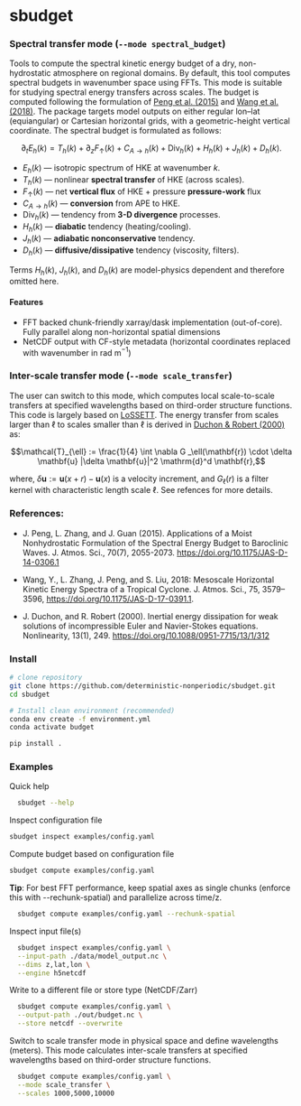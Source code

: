 # sbudget

### Spectral transfer mode (```--mode spectral_budget```)

Tools to compute the spectral kinetic energy budget of a dry, non-hydrostatic atmosphere on
regional domains. By default, this tool computes spectral budgets in wavenumber space using FFTs.
This mode is suitable for studying spectral energy transfers across scales. The budget is
computed following the formulation of [Peng et al. (2015)](https://doi.org/10.1175/JAS-D-14-0306.1)
and [Wang et al.(2018)](https://doi.org/10.1175/JAS-D-17-0391.1). The package targets model
outputs on either regular lon–lat (equiangular) or Cartesian horizontal grids, with a
geometric-height vertical coordinate. The spectral budget is formulated as follows:

$$\partial_t E_h(k)=T_h(k)+\partial_z F_{\uparrow}(k)+C_{A\to h}(k)+\mathrm{Div}_h(k)+H_h(k)+J_h(k)
+D_h(k).$$

* $E_h(k)$ — isotropic spectrum of HKE at wavenumber $k$.
* $T_h(k)$ — nonlinear **spectral transfer** of HKE (across scales).
* $F_{\uparrow}(k)$ — net **vertical flux** of HKE + pressure **pressure-work** flux
* $C_{A\to h}(k)$ — **conversion** from APE to HKE.
* $\mathrm{Div}_h(k)$ — tendency from **3-D divergence** processes.
* $H_h(k)$ — **diabatic** tendency (heating/cooling).
* $J_h(k)$ — **adiabatic nonconservative** tendency.
* $D_h(k)$ — **diffusive/dissipative** tendency (viscosity, filters).

Terms $H_h(k)$, $J_h(k)$, and $D_h(k)$ are model-physics dependent and therefore omitted here.

#### Features

- FFT backed chunk-friendly xarray/dask implementation (out-of-core). Fully parallel along 
  non-horizontal spatial dimensions
- NetCDF output with CF-style metadata (horizontal coordinates replaced with wavenumber in rad 
  m$^{-1}$)

### Inter-scale transfer mode (```--mode scale_transfer```)

The user can switch to this mode, which computes local scale-to-scale transfers at specified
wavelengths based on third-order structure functions. This code is largely based on
[LoSSETT](https://github.com/ElliotMG/LoSSETT). The energy transfer from scales larger than
$\ell$ to scales smaller than $\ell$ is derived in
[Duchon & Robert (2000)](https://iopscience.iop.org/article/10.1088/0951-7715/13/1/312) as:

$$\mathcal{T}_{\ell} := \frac{1}{4} \int \nabla G _\ell(\mathbf{r}) \cdot \delta \mathbf{u}
|\delta \mathbf{u}|^2 \mathrm{d}^d \mathbf{r},$$

where, $\delta\mathbf{u}:=\mathbf{u}(x + r)-\mathbf{u}(x)$ is a velocity increment,
and $G_{\ell}(r)$
is a filter kernel with characteristic length scale $\ell$. See refences for more details.

### References:

- J. Peng, L. Zhang, and J. Guan (2015). Applications of a Moist Nonhydrostatic Formulation of the
  Spectral Energy Budget to Baroclinic Waves. J. Atmos. Sci., 70(7), 2055-2073.
  https://doi.org/10.1175/JAS-D-14-0306.1
- Wang, Y., L. Zhang, J. Peng, and S. Liu, 2018: Mesoscale Horizontal Kinetic Energy Spectra of a
  Tropical Cyclone.
  J. Atmos. Sci., 75, 3579–3596, https://doi.org/10.1175/JAS-D-17-0391.1.

- J. Duchon, and R. Robert (2000). Inertial energy dissipation for weak solutions of
  incompressible Euler and Navier-Stokes equations. Nonlinearity, 13(1), 249.
  https://doi.org/10.1088/0951-7715/13/1/312

### Install

```bash
# clone repository
git clone https://github.com/deterministic-nonperiodic/sbudget.git
cd sbudget

# Install clean environment (recommended)
conda env create -f environment.yml
conda activate budget

pip install .
```

### Examples

Quick help
```bash
  sbudget --help
 ``` 

Inspect configuration file
  ```bash
  sbudget inspect examples/config.yaml
  ```

Compute budget based on configuration file
  ```bash  
  sbudget compute examples/config.yaml
```

**Tip**: For best FFT performance, keep spatial axes as single chunks (enforce this with --rechunk-spatial)
and parallelize across time/z.
```bash
  sbudget compute examples/config.yaml --rechunk-spatial
```

Inspect input file(s)
```bash
  sbudget inspect examples/config.yaml \
  --input-path ./data/model_output.nc \
  --dims z,lat,lon \
  --engine h5netcdf
```

Write to a different file or store type (NetCDF/Zarr)
```bash
  sbudget compute examples/config.yaml \
  --output-path ./out/budget.nc \
  --store netcdf --overwrite
```

Switch to scale transfer mode in physical space and define wavelengths (meters). This mode 
calculates inter-scale transfers at specified wavelengths based on third-order structure functions.
```bash
  sbudget compute examples/config.yaml \
  --mode scale_transfer \
  --scales 1000,5000,10000
```